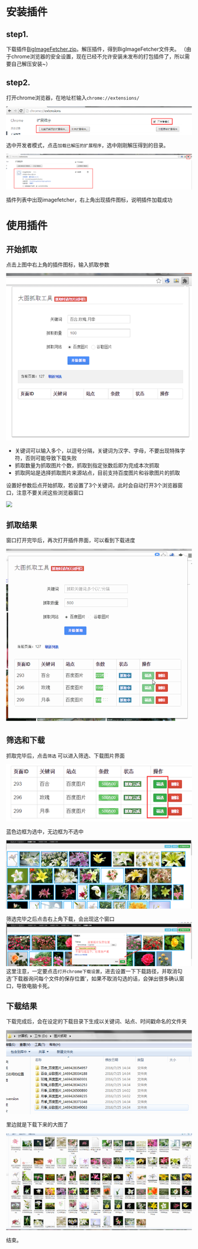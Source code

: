 # 安装插件
## step1.
下载插件[BigImageFetcher.zip](http://3gimg.qq.com/trom_s/phsc/BigImageFetcher.zip "BigImageFetcher.zip")。解压插件，得到BigImageFetcher文件夹。
（由于chrome浏览器的安全设置，现在已经不允许安装未发布的打包插件了，所以需要自己解压安装~）
## step2.
打开chrome浏览器，在地址栏输入`chrome://extensions/`

![](guide/1469430611066.png)

选中开发者模式，点击`加载已解压的扩展程序`，选中刚刚解压得到的目录。

![](guide/1469430745192.png)

插件列表中出现imagefetcher，右上角出现插件图标，说明插件加载成功

# 使用插件
## 开始抓取
点击上图中右上角的插件图标，输入抓取参数

![](guide/1469430832382.png)

- 关键词可以输入多个，以逗号分隔，关键词为汉字、字母，不要出现特殊字符，否则可能导致下载失败
- 抓取数量为抓取图片个数，抓取到指定张数后即为完成本次抓取
- 抓取网站是选择抓取图片来源站点，目前支持百度图片和谷歌图片的抓取

设置好参数后点开始抓取，若设置了3个关键词，此时会自动打开3个浏览器窗口，注意不要关闭这些浏览器窗口

![](guide/start.gif)

## 抓取结果
窗口打开完毕后，再次打开插件界面，可以看到下载进度

![](guide/fetch.gif)


## 筛选和下载
抓取完毕后，点击`筛选` 可以进入筛选、下载图片界面

![](guide/1469431401300.png)

蓝色边框为选中，无边框为不选中

![](guide/1469431458835.png)

筛选完毕之后点击右上角下载，会出现这个窗口
![](guide/1469431505666.png)
这里注意，一定要点击`打开chrome下载设置`，进去设置一下下载路径，并取消勾选‘下载器询问每个文件的保存位置’，如果不取消勾选的话，会弹出很多确认窗口，导致电脑卡死。

## 下载结果
下载完成后，会在设定的下载目录下生成以关键词、站点、时间戳命名的文件夹

![](guide/1469431634854.png)

里边就是下载下来的大图了

![](guide/1469431686250.png)    

结束。